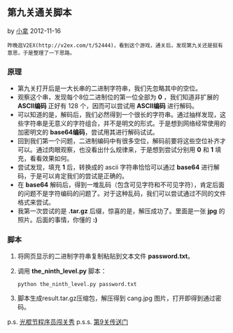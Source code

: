 ## 第九关通关脚本

by [小拿](justinli.ljt@gmail.com) 2012-11-16

    昨晚逛V2EX(http://v2ex.com/t/52444)，看到这个游戏，通关后，发现第九关还是挺有意思，于是整理了一下思路。

### 原理

* 第九关打开后是一大长串的二进制字符串，我们先忽略其中的空位。
* 观察这个串，发现每个8位二进制位的第一位全部为 **0** ，我们知道非扩展的 **ASCII编码** 正好有 128 个，因而可以尝试用 **ASCII编码** 进行解码。
* 可以知道的是，解码后，我们必然得到一个很长的字符串。通过抽样发现，这些字符串是无意义的字符组合，并不是明文的形式。于是想到网络经常使用的加密明文的 **base64编码**，尝试用其进行解码试试。
* 回到我们第一个问题，二进制编码中有很多空位，解码前要将这些空位补齐才可以。通过肉眼观察，也没看出什么规律来，于是想到尝试分别用 **0** 和 **1** 填充，看看效果如何。
* 尝试发现，填充 **1** 后，转换成的 ascii 字符串恰恰可以通过 **base64** 进行解码，于是可以肯定我们的尝试是正确的。
* 在 **base64** 解码后，得到一堆乱码（包含可见字符和不可见字符），肯定后面的问题不是字符编码的问题了。对于这种乱码，我们可以尝试通过不同的文件格式来尝试。
* 我第一次尝试的是 **.tar.gz** 后缀，惊喜的是，解压成功了。里面是一张 **jpg** 的照片。后面的事情，你懂的 **:)**

### 脚本

1. 将网页显示的二进制字符串复制粘贴到文本文件 __password.txt__。
2. 调用 __the_ninth_level.py__ 脚本：

   `python the_ninth_level.py password.txt`

3. 脚本生成result.tar.gz压缩包，解压得到 cang.jpg 图片，打开即得到通过密码。




p.s. [光棍节程序员闯关秀](http://segmentfault.com/game/)
p.s.s. [第9关传送门](http://segmentfault.com/game/?k=ca81a4fa7ce5fac0f8c00e94c741dd61)

